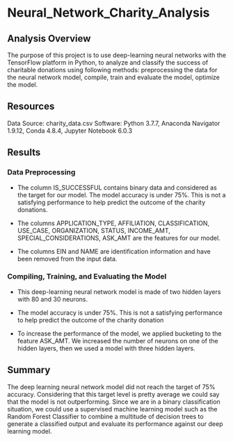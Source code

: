 # Neural_Network_Charity_Analysis

## Analysis Overview

The purpose of this project is to use deep-learning neural networks with the TensorFlow platform in Python, to analyze and classify the success of charitable donations using following methods:  preprocessing the data for the neural network model, compile, train and evaluate the model, optimize the model.

## Resources
Data Source: charity_data.csv
Software: Python 3.7.7, Anaconda Navigator 1.9.12, Conda 4.8.4, Jupyter Notebook 6.0.3

## Results

### Data Preprocessing

- The column IS_SUCCESSFUL contains binary data and  considered as the target for our model. 
The model accuracy is under 75%. This is not a satisfying performance to help predict the outcome of the charity donations.

- The  columns APPLICATION_TYPE, AFFILIATION, CLASSIFICATION, USE_CASE, ORGANIZATION, STATUS, INCOME_AMT, SPECIAL_CONSIDERATIONS, ASK_AMT are the features for our model.

- The columns EIN and NAME are identification information and have been removed from the input data.

### Compiling, Training, and Evaluating the Model

- This deep-learning neural network model is made of two hidden layers with 80 and 30 neurons.

- The model accuracy is under 75%. This is not a satisfying performance to help predict the outcome of the charity donation

- To increase the performance of the model, we applied bucketing to the feature ASK_AMT. We increased the number of neurons on one of the hidden layers, then we used a model with three hidden layers.

## Summary

The deep learning neural network model did not reach the target of 75% accuracy. Considering that this target level is pretty average we could say that the model is not outperforming.
Since we are in a binary classification situation, we could use a supervised machine learning model such as the Random Forest Classifier to combine a multitude of decision trees to generate  a classified output and evaluate its performance against our deep learning model.
